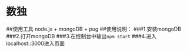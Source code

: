 # 数独
##使用工具 node.js + mongoDB + pug
##使用说明：
###1.安装mongoDB
###2.打开mongoDB
###3.在控制台中输出`npm start`
###4.进入localhost::3000进入页面

